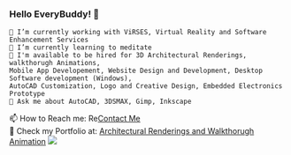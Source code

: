 ### Hello EveryBuddy! 👋

    🔭 I’m currently working with ViRSES, Virtual Reality and Software Enhancement Services 
    🌱 I’m currently learning to meditate
    🤔 I'm available to be hired for 3D Architectural Renderings, walkthorugh Animations, 
    Mobile App Developement, Website Design and Development, Desktop Software development (Windows),
    AutoCAD Customization, Logo and Creative Design, Embedded Electronics Prototype
    💬 Ask me about AutoCAD, 3DSMAX, Gimp, Inkscape
  📫 How to Reach me: Re<a href="https://www.virses.com/architectrual-renderings-contact">Contact Me</a>  
🔭 Check my Portfolio at: <a href="https://www.virses.com">Architectural Renderings and Walkthorugh Animation</a>
<img src="https://github-readme-stats.vercel.app/api?username=hrjt&&show_icons=true&title_color=ffffff&icon_color=7cccbf&text_color=daf7dc&bg_color=3d4554">
